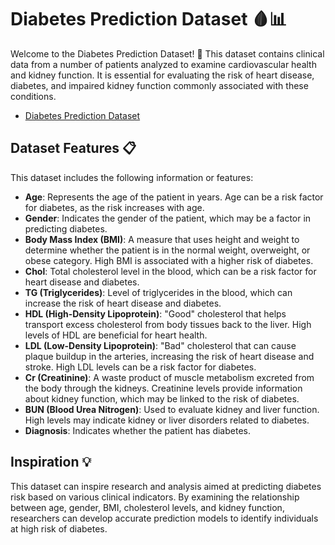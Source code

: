 # Diabetes Prediction Dataset 🩸📊

Welcome to the Diabetes Prediction Dataset! 🎉 This dataset contains clinical data from a number of patients analyzed to examine cardiovascular health and kidney function. It is essential for evaluating the risk of heart disease, diabetes, and impaired kidney function commonly associated with these conditions.

- [Diabetes Prediction Dataset](https://www.kaggle.com/datasets/simaanjali/diabetes-classification-dataset)

## Dataset Features 📋

This dataset includes the following information or features:

- **Age**: Represents the age of the patient in years. Age can be a risk factor for diabetes, as the risk increases with age.
- **Gender**: Indicates the gender of the patient, which may be a factor in predicting diabetes.
- **Body Mass Index (BMI)**: A measure that uses height and weight to determine whether the patient is in the normal weight, overweight, or obese category. High BMI is associated with a higher risk of diabetes.
- **Chol**: Total cholesterol level in the blood, which can be a risk factor for heart disease and diabetes.
- **TG (Triglycerides)**: Level of triglycerides in the blood, which can increase the risk of heart disease and diabetes.
- **HDL (High-Density Lipoprotein)**: "Good" cholesterol that helps transport excess cholesterol from body tissues back to the liver. High levels of HDL are beneficial for heart health.
- **LDL (Low-Density Lipoprotein)**: "Bad" cholesterol that can cause plaque buildup in the arteries, increasing the risk of heart disease and stroke. High LDL levels can be a risk factor for diabetes.
- **Cr (Creatinine)**: A waste product of muscle metabolism excreted from the body through the kidneys. Creatinine levels provide information about kidney function, which may be linked to the risk of diabetes.
- **BUN (Blood Urea Nitrogen)**: Used to evaluate kidney and liver function. High levels may indicate kidney or liver disorders related to diabetes.
- **Diagnosis**: Indicates whether the patient has diabetes.

## Inspiration 💡

This dataset can inspire research and analysis aimed at predicting diabetes risk based on various clinical indicators. By examining the relationship between age, gender, BMI, cholesterol levels, and kidney function, researchers can develop accurate prediction models to identify individuals at high risk of diabetes.
